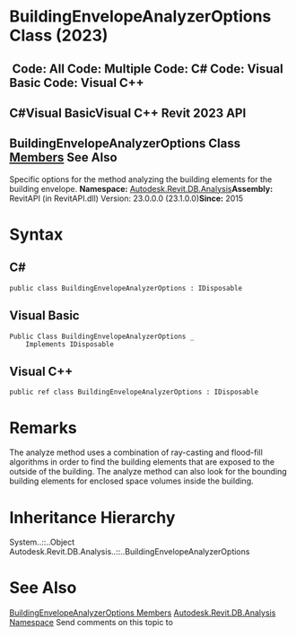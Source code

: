 # BuildingEnvelopeAnalyzerOptions Class (2023)

﻿
 Code: All Code: Multiple Code: C# Code: Visual Basic Code: Visual C++   
---  
C#Visual BasicVisual C++
Revit 2023 API  
---  
BuildingEnvelopeAnalyzerOptions Class  
[Members](1d4d6dcc-691a-e59c-829d-7073fc256c6b.md "BuildingEnvelopeAnalyzerOptions Members") See Also  
---  
Specific options for the method analyzing the building elements for the building envelope. 
**Namespace:** [Autodesk.Revit.DB.Analysis](958e2e12-587d-f188-5d7b-f13d7dbfdf48.md "Autodesk.Revit.DB.Analysis Namespace")**Assembly:** RevitAPI (in RevitAPI.dll) Version: 23.0.0.0 (23.1.0.0)**Since:** 2015 
# Syntax
C#  
---  
```text
public class BuildingEnvelopeAnalyzerOptions : IDisposable
```
  
Visual Basic  
---  
```text
Public Class BuildingEnvelopeAnalyzerOptions _
	Implements IDisposable
```
  
Visual C++  
---  
```text
public ref class BuildingEnvelopeAnalyzerOptions : IDisposable
```
  
# Remarks
The analyze method uses a combination of ray-casting and flood-fill algorithms in order to find the building elements that are exposed to the outside of the building. The analyze method can also look for the bounding building elements for enclosed space volumes inside the building. 
# Inheritance Hierarchy
System..::..Object Autodesk.Revit.DB.Analysis..::..BuildingEnvelopeAnalyzerOptions
# See Also
[BuildingEnvelopeAnalyzerOptions Members](1d4d6dcc-691a-e59c-829d-7073fc256c6b.md "BuildingEnvelopeAnalyzerOptions Members")
[Autodesk.Revit.DB.Analysis Namespace](958e2e12-587d-f188-5d7b-f13d7dbfdf48.md "Autodesk.Revit.DB.Analysis Namespace")
Send comments on this topic to 